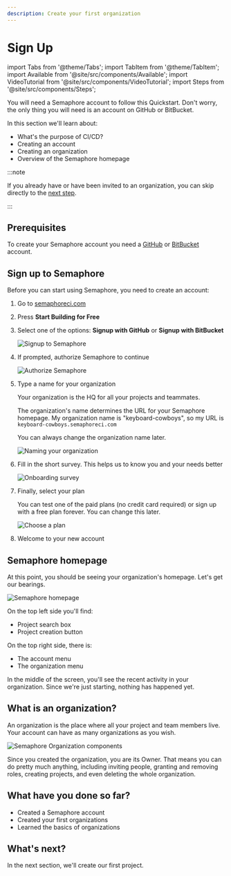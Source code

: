 ```yaml
---
description: Create your first organization
---
```


# Sign Up 

import Tabs from '@theme/Tabs';
import TabItem from '@theme/TabItem';
import Available from '@site/src/components/Available';
import VideoTutorial from '@site/src/components/VideoTutorial';
import Steps from '@site/src/components/Steps';

You will need a Semaphore account to follow this Quickstart. Don't worry, the only thing you will need is an account on GitHub or BitBucket.

In this section we'll learn about:

- What's the purpose of CI/CD?
- Creating an account
- Creating an organization
- Overview of the Semaphore homepage

:::note

If you already have or have been invited to an organization, you can skip directly to the [next step](./hello-world).

:::

## Prerequisites

To create your Semaphore account you need a [GitHub](https://github) or [BitBucket](https://bitbucket.org) account.

## Sign up to Semaphore

Before you can start using Semaphore, you need to create an account:

<Steps>

1. Go to [semaphoreci.com](https://semaphoreci.com)
2. Press **Start Building for Free**
3. Select one of the options: **Signup with GitHub** or **Signup with BitBucket**

    ![Signup to Semaphore](./img/signup.jpg)

4. If prompted, authorize Semaphore to continue

    ![Authorize Semaphore](./img/authorize.jpg)

5. Type a name for your organization
    
    Your organization is the HQ for all your projects and teammates. 
    
    The organization's name determines the URL for your Semaphore homepage. My organization name is "keyboard-cowboys", so my URL is `keyboard-cowboys.semaphoreci.com`

    You can always change the organization name later.

    ![Naming your organization](./img/create-org.jpg)

6. Fill in the short survey. This helps us to know you and your needs better

    ![Onboarding survey](./img/onboarding-survery.jpg)

7. Finally, select your plan

    You can test one of the paid plans (no credit card required) or sign up with a free plan forever. You can change this later.

    ![Choose a plan](./img/select-plan.jpg)

8. Welcome to your new account

</Steps>

## Semaphore homepage

At this point, you should be seeing your organization's homepage. Let's get our bearings.

![Semaphore homepage](./img/homepage.jpg)

On the top left side you'll find:

- Project search box
- Project creation button

On the top right side, there is:

- The account menu 
- The organization menu

In the middle of the screen, you'll see the recent activity in your organization. Since we're just starting, nothing has happened yet.

## What is an organization?

An organization is the place where all your project and team members live. Your account can have as many organizations as you wish.

![Semaphore Organization components](./img/org-diagram.jpg)

Since you created the organization, you are its Owner. That means you can do pretty much anything, including inviting people, granting and removing roles, creating projects, and even deleting the whole organization.

## What have you done so far?

- Created a Semaphore account
- Created your first organizations
- Learned the basics of organizations

## What's next?

In the next section, we'll create our first project.
